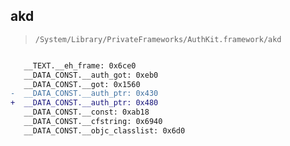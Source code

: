 ## akd

> `/System/Library/PrivateFrameworks/AuthKit.framework/akd`

```diff

   __TEXT.__eh_frame: 0x6ce0
   __DATA_CONST.__auth_got: 0xeb0
   __DATA_CONST.__got: 0x1560
-  __DATA_CONST.__auth_ptr: 0x430
+  __DATA_CONST.__auth_ptr: 0x480
   __DATA_CONST.__const: 0xab18
   __DATA_CONST.__cfstring: 0x6940
   __DATA_CONST.__objc_classlist: 0x6d0

```
